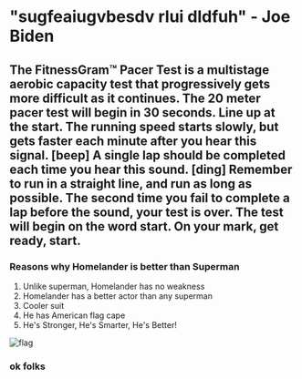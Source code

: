# "sugfeaiugvbesdv rlui  dldfuh" - Joe Biden
## The FitnessGram™ Pacer Test is a multistage aerobic capacity test that progressively gets more difficult as it continues. The 20 meter pacer test will begin in 30 seconds. Line up at the start. The running speed starts slowly, but gets faster each minute after you hear this signal. [beep] A single lap should be completed each time you hear this sound. [ding] Remember to run in a straight line, and run as long as possible. The second time you fail to complete a lap before the sound, your test is over. The test will begin on the word start. On your mark, get ready, start.
### Reasons why Homelander is better than Superman
1. Unlike superman, Homelander has no weakness
2. Homelander has a better actor than any superman
3. Cooler suit
4. He has American flag cape
5. He's Stronger, He's Smarter, He's Better!

![flag](https://i.ytimg.com/vi/thPv_v7890g/hqdefault.jpg)

### ok folks
